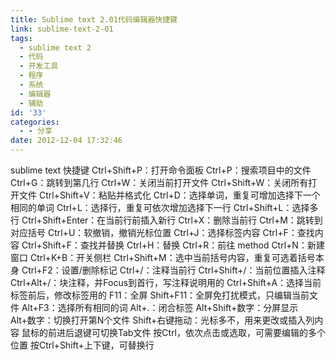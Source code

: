 ```yaml
---
title: Sublime text 2.01代码编辑器快捷键
link: sublime-text-2-01
tags:
  - sublime text 2
  - 代码
  - 开发工具
  - 程序
  - 系统
  - 编辑器
  - 辅助
id: '33'
categories:
  - - 分享
date: 2012-12-04 17:32:46
---
```


sublime text 快捷键 Ctrl+Shift+P：打开命令面板 Ctrl+P：搜索项目中的文件 Ctrl+G：跳转到第几行 Ctrl+W：关闭当前打开文件 Ctrl+Shift+W：关闭所有打开文件 Ctrl+Shift+V：粘贴并格式化 Ctrl+D：选择单词，重复可增加选择下一个相同的单词 Ctrl+L：选择行，重复可依次增加选择下一行 Ctrl+Shift+L：选择多行 Ctrl+Shift+Enter：在当前行前插入新行 Ctrl+X：删除当前行 Ctrl+M：跳转到对应括号 Ctrl+U：软撤销，撤销光标位置 Ctrl+J：选择标签内容 Ctrl+F：查找内容 Ctrl+Shift+F：查找并替换 Ctrl+H：替换 Ctrl+R：前往 method Ctrl+N：新建窗口 Ctrl+K+B：开关侧栏 Ctrl+Shift+M：选中当前括号内容，重复可选着括号本身 Ctrl+F2：设置/删除标记 Ctrl+/：注释当前行 Ctrl+Shift+/：当前位置插入注释 Ctrl+Alt+/：块注释，并Focus到首行，写注释说明用的 Ctrl+Shift+A：选择当前标签前后，修改标签用的 F11：全屏 Shift+F11：全屏免打扰模式，只编辑当前文件 Alt+F3：选择所有相同的词 Alt+.：闭合标签 Alt+Shift+数字：分屏显示 Alt+数字：切换打开第N个文件 Shift+右键拖动：光标多不，用来更改或插入列内容 鼠标的前进后退键可切换Tab文件 按Ctrl，依次点击或选取，可需要编辑的多个位置 按Ctrl+Shift+上下键，可替换行